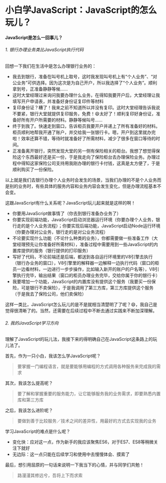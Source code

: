 # 小白学JavaScript：JavaScript的怎么玩儿？

#### JavaScript是怎么一回事儿？

###### 1. 银行办理业务类比JavaScript执行代码

回想一下我们在生活中是怎么办理银行业务的：
- 我去到银行，准备在叫号机上取号，这时我发现叫号机上有“个人业务”、“对公业务”可供选择。因为这次是为自己开户，所以我选择了“个人业务”。顺利拿到号，正准备静静等候......
- 这时大堂经理过来询问我要办理什么业务，在得知我要开户后，大堂经理让我填写开户申请表，并准备好身份证复印件等材料
- 复印身份证？糟了！我来之前不知道所以并没有复印。这时大堂经理告诉我说不要紧，银行大堂就提供复印服务，免费！😄太好了！顺利复印好身份证，准备好所有开户所需要的材料。静静等候叫号......
- 终于到我了。快速走到窗口，告诉柜员我要开户并递上了所有准备好的材料。柜员顺利地帮我开通了账户，并交给我一张银行卡。嗯，开户到这里就办完啦！效率还算不错，等待时就准备好了所需材料，减少了很多在窗口等待的时间。
- 正准备离开银行，突然发现大堂的另一侧有保险相关的柜台。我想了想觉得保险这个东西最好还是买一份，于是我走向了保险柜台去办理保险业务。办理过程中得知这家保险公司支持用我刚办理的银行卡付钱，这真是太方便了，于是顺利购买了一份保险。

以上就是我们去银行办理个人业务时会发生的场景，当我们办理的不是个人业务而是别的业务时，有些具体的服务内容和业务内容会发生变化，但是办理流程基本不会变。

这跟JavaScript有什么关系呢？JavaScript玩儿起来就是这样的啊！
- 你要用JavaScript做事情了（你去到银行准备办业务了）
- 你要实现前端功能，JavaScript启动浏览器运行环境（你要办理个人业务，银行走的是个人业务流程）；你要实现后端功能，JavaScript启动Node运行环境（你要办理对公业务，银行走的是对公业务流程）
- 不论要实现什么功能（不论什么种类的业务），你都需要做一些准备工作（大堂经理预先让你准备好所需材料），准备过程中需要用到一些JavaScript的内置库提供的服务（银行提供的打印服务）
- 写好了代码，不论前端还是后端，都送到各自运行环境里的V8引擎去执行（银行办业务的窗口），V8引擎里的解释器一边解释一边执行代码（窗口的柜员一边看材料，一边进行一步步操作，比如输入新开的账户的户名等），V8引擎执行完毕，输出结果（窗口的柜员办理业务完毕，交给你属于你的银行卡）
- 我要增加一个功能，JavaScript的内置库没有提供这个服务（我要买一份保险，可是银行不卖保险），于是我调用了第三方库，第三方库提供这个服务（于是我去了保险公司，他们卖保险）

这样一类比，JavaScript怎么玩儿的是不是就相当清楚明了了呢？😄，我自己是觉得很清晰了的。当然，还需要在后续过程中不断去通过实践来不断加深理解。

###### 2. 我的JavaScript学习方向

理解了JavaScript的玩儿法，我接下来的得明确自己在JavaScript这条路上的玩儿法了。

首先，作为一只小白，我该怎么学JavaScript呢？
>要掌握一门编程语言，就是要能够用编程的方式调用各种服务来完成我的需求

其次，我该怎么提高呢？
>要了解和掌握重要的服务能力，让它能够服务我的业务需求，即要熟悉内置库和第三方库

之后，我该怎么进阶呢？
>要做到善于比较服务／技术之间的差异性，用最好的方式去实现我的业务

学习JavaScript的难点是什么呢？
- 变化快：应对这一点，作为新手的我应该聚焦ES6，对于ES7、ES8等稍微关注下就好
- 无边际：这一点只能在后续学习和使用中去慢慢体会、摸索了

最后，想引用屈原的一句话来说明一下我当下的心情，并与同学们共勉！
>路漫漫其修远兮，吾将上下而求索